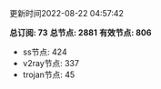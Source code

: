 更新时间2022-08-22 04:57:42

**总订阅: 73**
**总节点: 2881**
**有效节点: 806**
- ss节点: 424
- v2ray节点: 337
- trojan节点: 45
